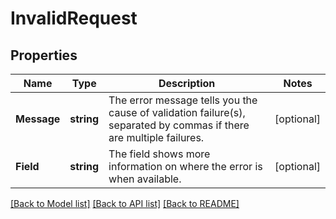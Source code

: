 # InvalidRequest

## Properties

Name | Type | Description | Notes
------------ | ------------- | ------------- | -------------
**Message** | **string** | The error message tells you the cause of validation failure(s), separated by commas if there are multiple failures. |[optional] 
**Field** | **string** | The field shows more information on where the error is when available. |[optional] 

[[Back to Model list]](../README.md#documentation-for-models) [[Back to API list]](../README.md#documentation-for-api-endpoints) [[Back to README]](../README.md)



